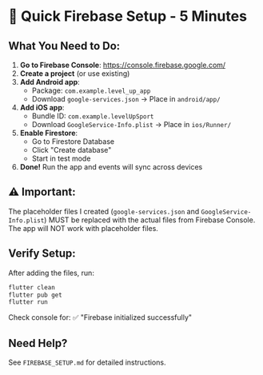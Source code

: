 # 🚀 Quick Firebase Setup - 5 Minutes

## What You Need to Do:

1. **Go to Firebase Console**: https://console.firebase.google.com/
2. **Create a project** (or use existing)
3. **Add Android app**:
   - Package: `com.example.level_up_app`
   - Download `google-services.json` → Place in `android/app/`
4. **Add iOS app**:
   - Bundle ID: `com.example.levelUpSport`
   - Download `GoogleService-Info.plist` → Place in `ios/Runner/`
5. **Enable Firestore**:
   - Go to Firestore Database
   - Click "Create database"
   - Start in test mode
6. **Done!** Run the app and events will sync across devices

## ⚠️ Important:

The placeholder files I created (`google-services.json` and `GoogleService-Info.plist`) MUST be replaced with the actual files from Firebase Console. The app will NOT work with placeholder files.

## Verify Setup:

After adding the files, run:
```bash
flutter clean
flutter pub get
flutter run
```

Check console for: ✅ "Firebase initialized successfully"

## Need Help?

See `FIREBASE_SETUP.md` for detailed instructions.

